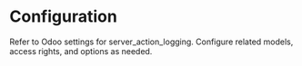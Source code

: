 # Configuration

Refer to Odoo settings for server_action_logging. Configure related models, access rights, and options as needed.

